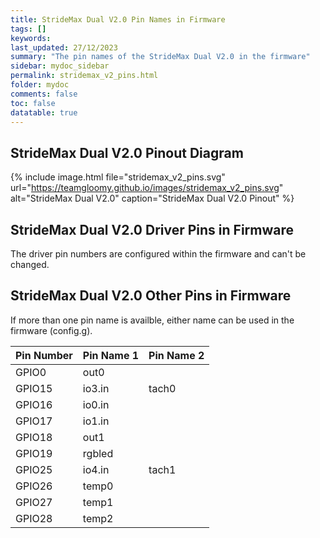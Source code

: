 ```yaml
---
title: StrideMax Dual V2.0 Pin Names in Firmware
tags: []
keywords: 
last_updated: 27/12/2023
summary: "The pin names of the StrideMax Dual V2.0 in the firmware"
sidebar: mydoc_sidebar
permalink: stridemax_v2_pins.html
folder: mydoc
comments: false
toc: false
datatable: true
---
```


## StrideMax Dual V2.0 Pinout Diagram

{% include image.html file="stridemax_v2_pins.svg" url="https://teamgloomy.github.io/images/stridemax_v2_pins.svg" alt="StrideMax Dual V2.0" caption="StrideMax Dual V2.0 Pinout" %}

## StrideMax Dual V2.0 Driver Pins in Firmware

The driver pin numbers are configured within the firmware and can't be changed.

## StrideMax Dual V2.0 Other Pins in Firmware

If more than one pin name is availble, either name can be used in the firmware (config.g).  

<div class="datatable-begin"></div>

|Pin Number|Pin Name 1|Pin Name 2|
| :------------- |:-------------|:-------------|
|GPIO0|out0||
|GPIO15|io3.in|tach0|
|GPIO16|io0.in||
|GPIO17|io1.in||
|GPIO18|out1||
|GPIO19|rgbled||
|GPIO25|io4.in|tach1|
|GPIO26|temp0||
|GPIO27|temp1||
|GPIO28|temp2||

<div class="datatable-end"></div>
